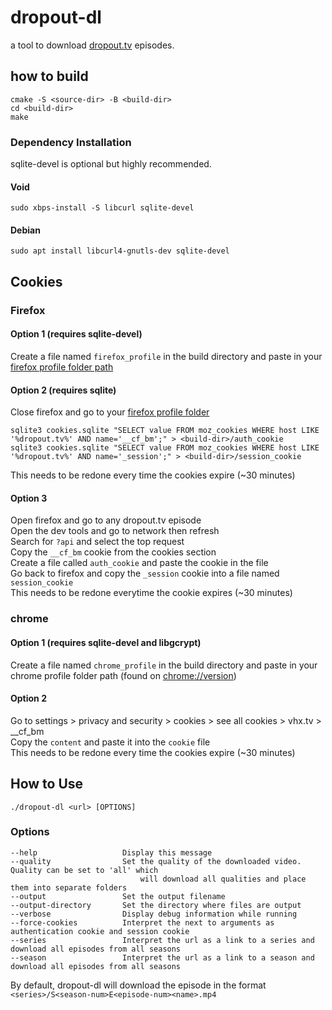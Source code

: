 # dropout-dl
a tool to download [dropout.tv](dropout.tv) episodes.


## how to build
```
cmake -S <source-dir> -B <build-dir>
cd <build-dir>
make
```

### Dependency Installation
sqlite-devel is optional but highly recommended.

#### Void
```
sudo xbps-install -S libcurl sqlite-devel
```

#### Debian
```
sudo apt install libcurl4-gnutls-dev sqlite-devel
```

## Cookies
### Firefox
#### Option 1 (requires sqlite-devel)
Create a file named `firefox_profile` in the build directory and paste in your [firefox profile folder path](https://support.mozilla.org/en-US/kb/profiles-where-firefox-stores-user-data)
#### Option 2 (requires sqlite)
Close firefox and go to your [firefox profile folder](https://support.mozilla.org/en-US/kb/profiles-where-firefox-stores-user-data)
```
sqlite3 cookies.sqlite "SELECT value FROM moz_cookies WHERE host LIKE '%dropout.tv%' AND name='__cf_bm';" > <build-dir>/auth_cookie
sqlite3 cookies.sqlite "SELECT value FROM moz_cookies WHERE host LIKE '%dropout.tv%' AND name='_session';" > <build-dir>/session_cookie
```
This needs to be redone every time the cookies expire (~30 minutes)
#### Option 3
Open firefox and go to any dropout.tv episode \
Open the dev tools and go to network then refresh \
Search for `?api` and select the top request \
Copy the `__cf_bm` cookie from the cookies section \
Create a file called `auth_cookie` and paste the cookie in the file \
Go back to firefox and copy the `_session` cookie into a file named `session_cookie` \
This needs to be redone everytime the cookie expires (~30 minutes)
### chrome
#### Option 1 (requires sqlite-devel and libgcrypt)
Create a file named `chrome_profile` in the build directory and paste in your chrome profile folder path (found on [chrome://version](chrome://version))
#### Option 2
Go to settings > privacy and security > cookies > see all cookies > vhx.tv > __cf_bm \
Copy the `content` and paste it into the `cookie` file \
This needs to be redone every time the cookies expire (~30 minutes)

## How to Use
```
./dropout-dl <url> [OPTIONS]
```

### Options
```
--help                   Display this message
--quality                Set the quality of the downloaded video. Quality can be set to 'all' which
                             will download all qualities and place them into separate folders
--output                 Set the output filename
--output-directory       Set the directory where files are output
--verbose                Display debug information while running
--force-cookies          Interpret the next to arguments as authentication cookie and session cookie
--series                 Interpret the url as a link to a series and download all episodes from all seasons
--season                 Interpret the url as a link to a season and download all episodes from all seasons
```
By default, dropout-dl will download the episode in the format `<series>/S<season-num>E<episode-num><name>.mp4`